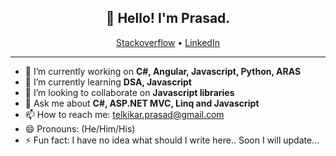<h2 align="center">👋 Hello! I'm Prasad.</h2>
<p align="center">
  <a href="https://stackoverflow.com/users/6299857/prasad-telkikar?tab=profile">Stackoverflow</a> •
  <a href="https://www.linkedin.com/in/prasad-telkikar/">LinkedIn</a>
</p>

-------

- 🔭 I’m currently working on **C#, Angular, Javascript, Python, ARAS**
- 🌱 I’m currently learning **DSA, Javascript**
- 👯 I’m looking to collaborate on **Javascript libraries**
- 💬 Ask me about **C#, ASP.NET MVC, Linq and Javascript**
- 📫 How to reach me: telkikar.prasad@gmail.com
- 😄 Pronouns: (He/Him/His)
- ⚡ Fun fact:  I have no idea what should I write here.. Soon I will update...


